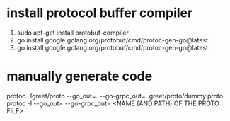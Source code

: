 # install protocol buffer compiler
1) sudo apt-get install protobuf-compiler
2) go install google.golang.org/protobuf/cmd/protoc-gen-go@latest
3) go install google.golang.org/protobuf/cmd/protoc-gen-go@latest

# manually generate code
protoc -Igreet/proto --go_out=. --go-grpc_out=. greet/proto/dummy.proto
protoc -I<PATH PROTO FILE> --go_out=<PATH TO COMPILED FILES> --go-grpc_out=<PATH TO COMPILED FILES> <NAME (AND PATH) OF THE PROTO FILE>
